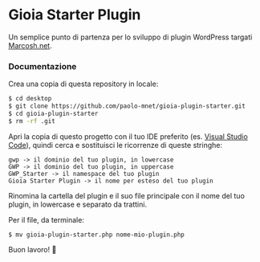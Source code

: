 # Gioia Starter Plugin

Un semplice punto di partenza per lo sviluppo di plugin WordPress targati [Marcosh.net](https://www.marcosh.net/).

### Documentazione

Crea una copia di questa repository in locale:
```bash
$ cd desktop
$ git clone https://github.com/paolo-mnet/gioia-plugin-starter.git
$ cd gioia-plugin-starter
$ rm -rf .git
```

Apri la copia di questo progetto con il tuo IDE preferito (es. [Visual Studio Code](https://code.visualstudio.com/)), quindi cerca e sostituisci le ricorrenze di queste stringhe:

```
gwp -> il dominio del tuo plugin, in lowercase
GWP -> il dominio del tuo plugin, in uppercase
GWP_Starter -> il namespace del tuo plugin
Gioia Starter Plugin -> il nome per esteso del tuo plugin
```

Rinomina la cartella del plugin e il suo file principale con il nome del tuo plugin, in lowercase e separato da trattini.

Per il file, da terminale:
```
$ mv gioia-plugin-starter.php nome-mio-plugin.php
```

Buon lavoro! 💪
